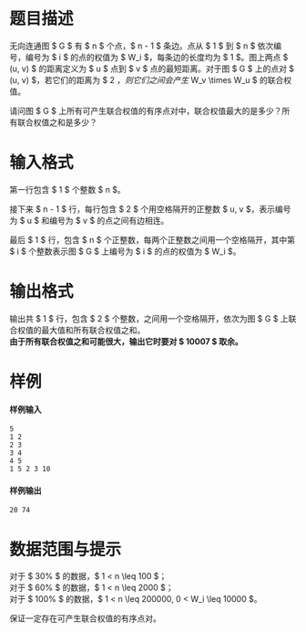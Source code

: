 
# 题目描述

无向连通图 $ G $ 有 $ n $ 个点，$ n - 1 $ 条边。点从 $ 1 $ 到 $ n $ 依次编号，编号为 $ i $ 的点的权值为 $ W_i $，每条边的长度均为 $ 1 $。图上两点 $ (u, v) $ 的距离定义为 $ u $ 点到 $ v $ 点的最短距离。对于图 $ G $ 上的点对 $ (u, v) $，若它们的距离为 $ 2 $，则它们之间会产生$ W_v \times W_u $ 的联合权值。

请问图 $ G $ 上所有可产生联合权值的有序点对中，联合权值最大的是多少？所有联合权值之和是多少？

# 输入格式

第一行包含 $ 1 $ 个整数 $ n $。

接下来 $ n - 1 $ 行，每行包含 $ 2 $ 个用空格隔开的正整数 $ u, v $，表示编号为 $ u $ 和编号为 $ v $ 的点之间有边相连。

最后 $ 1 $ 行，包含 $ n $ 个正整数，每两个正整数之间用一个空格隔开，其中第 $ i $ 个整数表示图 $ G $ 上编号为 $ i $ 的点的权值为 $ W_i $。


# 输出格式

输出共 $ 1 $ 行，包含 $ 2 $ 个整数，之间用一个空格隔开，依次为图 $ G $ 上联合权值的最大值和所有联合权值之和。  
**由于所有联合权值之和可能很大，输出它时要对 $ 10007 $ 取余。**

# 样例

#### 样例输入
```plain
5
1 2
2 3
3 4
4 5
1 5 2 3 10
```

#### 样例输出
```plain
20 74
```

# 数据范围与提示

对于 $ 30\% $ 的数据，$ 1 < n \leq 100 $；  
对于 $ 60\% $ 的数据，$ 1 < n \leq 2000 $；  
对于 $ 100\% $ 的数据，$ 1 < n \leq 200000, 0 < W_i \leq 10000 $。

保证一定存在可产生联合权值的有序点对。


